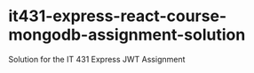 # it431-express-react-course-mongodb-assignment-solution
Solution for the IT 431 Express JWT Assignment
